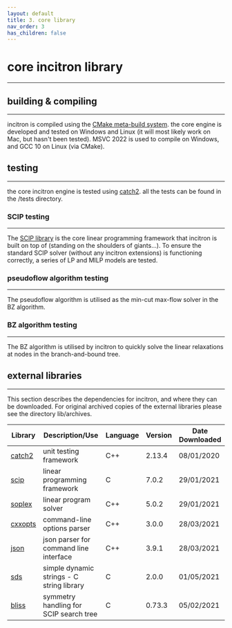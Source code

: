 ```yaml
---
layout: default
title: 3. core library
nav_order: 3
has_children: false
---
```


# core incitron library
--------

## building & compiling
--------

incitron is compiled using the [CMake meta-build system](https://cmake.org/).
the core engine is developed and tested on Windows and Linux (it will most likely work on Mac, but hasn't been tested).
MSVC 2022 is used to compile on Windows, and GCC 10 on Linux (via CMake).

## testing
--------

the core incitron engine is tested using [catch2](https://github.com/catchorg/Catch2).
all the tests can be found in the /tests directory.

### SCIP testing
--------

The [SCIP library](https://www.scipopt.org/) is the core linear programming framework that incitron is built on top of (standing on the shoulders of giants...).
To ensure the standard SCIP solver (without any incitron extensions) is functioning correctly, a series of LP and MILP models are tested.

### pseudoflow algorithm testing
--------

The pseudoflow algorithm is utilised as the min-cut max-flow solver in the BZ algorithm.

### BZ algorithm testing
--------

The BZ algorithm is utilised by incitron to quickly solve the linear relaxations at nodes in the branch-and-bound tree.

## external libraries
--------

This section describes the dependencies for incitron, and where they can be downloaded. 
For original archived copies of the external libraries please see the directory lib/archives.

|    Library                                                                |                Description/Use                | Language |   Version   |   Date Downloaded  |
|---------------------------------------------------------------------------|-----------------------------------------------|----------|-------------|--------------------|
| [catch2](https://github.com/catchorg/Catch2)                              | unit testing framework                        |    C++   | 2.13.4      | 08/01/2020         |
| [scip](https://www.scipopt.org/index.php#download)                        | linear programming framework                  |    C     | 7.0.2       | 29/01/2021         |
| [soplex](https://soplex.zib.de/index.php#download)                        | linear program solver                         |    C++   | 5.0.2       | 29/01/2021         |
| [cxxopts](https://github.com/jarro2783/cxxopts)                           | command-line options parser                   |    C++   | 3.0.0       | 28/03/2021         |
| [json](https://github.com/nlohmann/json)                                  | json parser for command line interface        |    C++   | 3.9.1       | 28/03/2021         |
| [sds](https://github.com/antirez/sds)                                     | simple dynamic strings - C string library     |    C     | 2.0.0       | 01/05/2021         |
| [bliss](https://github.com/ds4dm/Bliss)                                   | symmetry handling for SCIP search tree        |    C     | 0.73.3      | 05/02/2021         |

